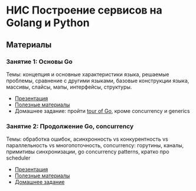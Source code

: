 # НИС Построение сервисов на Golang и Python

## Материалы
### Занятие 1: Основы Go
Темы: концепция и основные характеристики языка, решаемые проблемы, сравнение с другими языками, базовые конструкции языка, массивы, слайсы, мапы, интерфейсы, структуры.  
* [Презентация](https://docs.google.com/presentation/d/1ikFbcWoQrE7Je3kHW3RIEpvAP1cwElM_IV1fqCIkbVg/edit?usp=sharing)
* [Полезные материалы](./materials/lecture1.md)
* Домашнее задание: пройти [tour of Go](https://go.dev/tour/welcome/1), кроме concurrency и generics

### Занятие 2: Продолжение Go, concurrency
Темы: обработка ошибок, асинхронность vs конкурентность vs параллельность vs многопоточность, concurrency: горутины, каналы, примитивы синхронизации, go concurrency patterns, кратко про scheduler
* [Презентация](https://docs.google.com/presentation/d/1e_xCM6JOcFC5n87-sU_yl5rCoX1foQHASNJWqXIZYLY/edit?usp=sharing)
* [Полезные материалы](./materials/lecture2.md)
* [Домашнее задание](./homeworks/hw1/README.md)